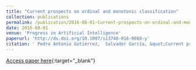 ```yaml
---
title: "Current prospects on ordinal and monotonic classification"
collection: publications
permalink: /publication/2016-08-01-Current-prospects-on-ordinal-and-monotonic-classification
date: 2016-08-01
venue: 'Progress in Artificial Intelligence'
paperurl: 'http://dx.doi.org/10.1007/s13748-016-0088-y'
citation: ' Pedro Antonio Gutiérrez,  Salvador García, &quot;Current prospects on ordinal and monotonic classification.&quot; Progress in Artificial Intelligence, Vol. 5(3), 2016, pp.171-179.'
---
```

[Access paper here](http://dx.doi.org/10.1007/s13748-016-0088-y){:target="_blank"}
